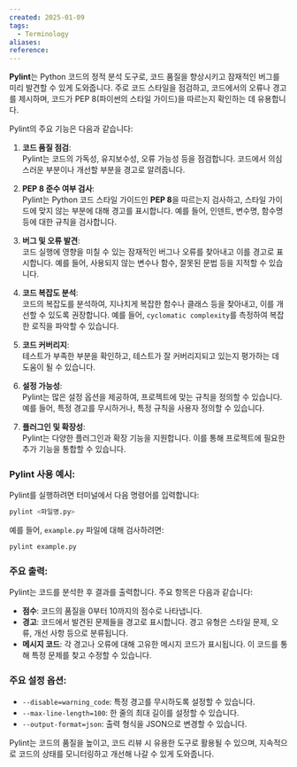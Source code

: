 ```yaml
---
created: 2025-01-09
tags:
  - Terminology
aliases: 
reference:
---
```

**Pylint**는 Python 코드의 정적 분석 도구로, 코드 품질을 향상시키고 잠재적인 버그를 미리 발견할 수 있게 도와줍니다. 주로 코드 스타일을 점검하고, 코드에서의 오류나 경고를 제시하며, 코드가 PEP 8(파이썬의 스타일 가이드)을 따르는지 확인하는 데 유용합니다.

Pylint의 주요 기능은 다음과 같습니다:

1. **코드 품질 점검**:  
    Pylint는 코드의 가독성, 유지보수성, 오류 가능성 등을 점검합니다. 코드에서 의심스러운 부분이나 개선할 부분을 경고로 알려줍니다.
    
2. **PEP 8 준수 여부 검사**:  
    Pylint는 Python 코드 스타일 가이드인 **PEP 8**을 따르는지 검사하고, 스타일 가이드에 맞지 않는 부분에 대해 경고를 표시합니다. 예를 들어, 인덴트, 변수명, 함수명 등에 대한 규칙을 검사합니다.
    
3. **버그 및 오류 발견**:  
    코드 실행에 영향을 미칠 수 있는 잠재적인 버그나 오류를 찾아내고 이를 경고로 표시합니다. 예를 들어, 사용되지 않는 변수나 함수, 잘못된 문법 등을 지적할 수 있습니다.
    
4. **코드 복잡도 분석**:  
    코드의 복잡도를 분석하여, 지나치게 복잡한 함수나 클래스 등을 찾아내고, 이를 개선할 수 있도록 권장합니다. 예를 들어, `cyclomatic complexity`를 측정하여 복잡한 로직을 파악할 수 있습니다.
    
5. **코드 커버리지**:  
    테스트가 부족한 부분을 확인하고, 테스트가 잘 커버리지되고 있는지 평가하는 데 도움이 될 수 있습니다.
    
6. **설정 가능성**:  
    Pylint는 많은 설정 옵션을 제공하여, 프로젝트에 맞는 규칙을 정의할 수 있습니다. 예를 들어, 특정 경고를 무시하거나, 특정 규칙을 사용자 정의할 수 있습니다.
    
7. **플러그인 및 확장성**:  
    Pylint는 다양한 플러그인과 확장 기능을 지원합니다. 이를 통해 프로젝트에 필요한 추가 기능을 통합할 수 있습니다.
    

### Pylint 사용 예시:

Pylint를 실행하려면 터미널에서 다음 명령어를 입력합니다:

```bash
pylint <파일명.py>
```

예를 들어, `example.py` 파일에 대해 검사하려면:

```bash
pylint example.py
```

### 주요 출력:

Pylint는 코드를 분석한 후 결과를 출력합니다. 주요 항목은 다음과 같습니다:

- **점수**: 코드의 품질을 0부터 10까지의 점수로 나타냅니다.
- **경고**: 코드에서 발견된 문제들을 경고로 표시합니다. 경고 유형은 스타일 문제, 오류, 개선 사항 등으로 분류됩니다.
- **메시지 코드**: 각 경고나 오류에 대해 고유한 메시지 코드가 표시됩니다. 이 코드를 통해 특정 문제를 찾고 수정할 수 있습니다.

### 주요 설정 옵션:

- `--disable=warning_code`: 특정 경고를 무시하도록 설정할 수 있습니다.
- `--max-line-length=100`: 한 줄의 최대 길이를 설정할 수 있습니다.
- `--output-format=json`: 출력 형식을 JSON으로 변경할 수 있습니다.

Pylint는 코드의 품질을 높이고, 코드 리뷰 시 유용한 도구로 활용될 수 있으며, 지속적으로 코드의 상태를 모니터링하고 개선해 나갈 수 있게 도와줍니다.